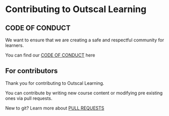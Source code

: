 # Contributing to Outscal Learning

## CODE OF CONDUCT
We want to ensure that we are creating a safe and respectful community for learners.

You can find our [CODE OF CONDUCT](CODE_OF_CONDUCT.md) here

## For contributors
Thank you for contributing to Outscal Learning.

You can contribute by writing new course content or modifying pre existing ones via pull requests.

New to git? Learn more about [PULL REQUESTS](https://docs.github.com/en/github/collaborating-with-pull-requests)

